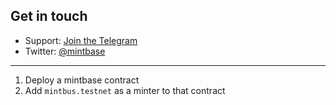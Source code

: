 ## Get in touch

- Support: [Join the Telegram](https://tg.me/mintdev)
- Twitter: [@mintbase](https://twitter.com/mintbase)


---


1. Deploy a mintbase contract
2. Add `mintbus.testnet` as a minter to that contract